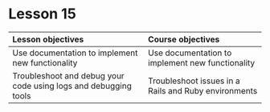 # Lesson 15

| Lesson objectives                            | Course objectives                        |
|:---------------------------------------------|:-----------------------------------------|
| Use documentation to implement new functionality | Use documentation to implement new functionality | 
| Troubleshoot and debug your code using logs and debugging tools | Troubleshoot issues in a Rails and Ruby environments

